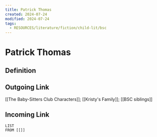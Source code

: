 ```yaml
---
title: Patrick Thomas
created: 2024-07-24
modified: 2024-07-24
tags:
  - RESOURCES/literature/fiction/child-lit/bsc
---
```

# Patrick Thomas
## Definition

## Outgoing Link
[[The Baby-Sitters Club Characters]]; [[Kristy's Family]]; [[BSC siblings]]
## Incoming Link
```dataview
LIST
FROM [[]]
```

